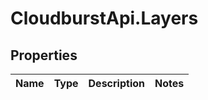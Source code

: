 # CloudburstApi.Layers

## Properties
Name | Type | Description | Notes
------------ | ------------- | ------------- | -------------


